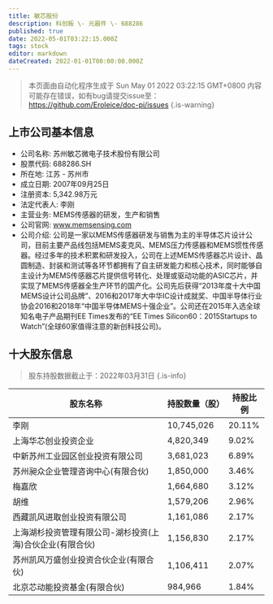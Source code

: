 ```yaml
---
title: 敏芯股份
description: 科创板 \- 元器件 \- 688286
published: true
date: 2022-05-01T03:22:15.000Z
tags: stock
editor: markdown
dateCreated: 2022-01-01T00:00:00.000Z
---
```


> 本页面由自动化程序生成于 Sun May 01 2022 03:22:15 GMT+0800
> 内容可能存在错误，如有bug请提交issue至：https://github.com/Eroleice/doc-pi/issues
{.is-warning}

## 上市公司基本信息
- 公司名称: 苏州敏芯微电子技术股份有限公司
- 股票代码: 688286.SH
- 所在地: 江苏 - 苏州市
- 成立日期: 2007年09月25日
- 注册资本: 5,342.98万元
- 法定代表人: 李刚
- 主营业务: MEMS传感器的研发，生产和销售
- 公司官网: www.memsensing.com
- 公司介绍: 公司是一家以MEMS传感器研发与销售为主的半导体芯片设计公司，目前主要产品线包括MEMS麦克风、MEMS压力传感器和MEMS惯性传感器。经过多年的技术积累和研发投入，公司在上述MEMS传感器芯片设计、晶圆制造、封装和测试等各环节都拥有了自主研发能力和核心技术，同时能够自主设计为MEMS传感器芯片提供信号转化、处理或驱动功能的ASIC芯片，并实现了MEMS传感器全生产环节的国产化。公司先后获得“2013年度十大中国MEMS设计公司品牌”、2016和2017年大中华IC设计成就奖、中国半导体行业协会2016和2018年“中国半导体MEMS十强企业”。公司还在2015年入选全球知名电子产品期刊EE Times发布的“EE Times Silicon60：2015Startups to Watch”(全球60家值得注意的新创科技公司)。


## 十大股东信息
> 股东持股数据截止于：2022年03月31日
{.is-info}

| 股东名称 | 持股数量（股） | 持股比例 |
| --- | --- | --- |
| 李刚 | 10,745,026 | 20.11% |
| 上海华芯创业投资企业 | 4,820,349 | 9.02% |
| 中新苏州工业园区创业投资有限公司 | 3,681,023 | 6.89% |
| 苏州昶众企业管理咨询中心(有限合伙) | 1,850,000 | 3.46% |
| 梅嘉欣 | 1,664,680 | 3.12% |
| 胡维 | 1,579,206 | 2.96% |
| 西藏凯风进取创业投资有限公司 | 1,161,086 | 2.17% |
| 上海湖杉投资管理有限公司-湖杉投资(上海)合伙企业(有限合伙) | 1,156,830 | 2.17% |
| 苏州凯风万盛创业投资合伙企业(有限合伙) | 1,106,411 | 2.07% |
| 北京芯动能投资基金(有限合伙) | 984,966 | 1.84% |




